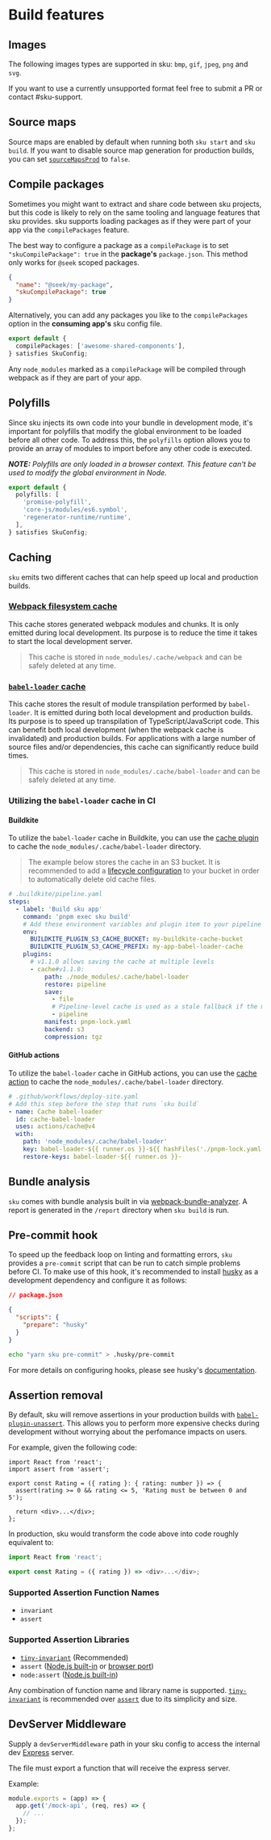 # Build features

## Images

The following images types are supported in sku:
`bmp`, `gif`, `jpeg`, `png` and `svg`.

If you want to use a currently unsupported format feel free to submit a PR or contact #sku-support.

## Source maps

Source maps are enabled by default when running both `sku start` and `sku build`.
If you want to disable source map generation for production builds, you can set [`sourceMapsProd`](./docs/configuration#sourcemapsprod) to `false`.

## Compile packages

Sometimes you might want to extract and share code between sku projects, but this code is likely to rely on the same tooling and language features that sku provides.
sku supports loading packages as if they were part of your app via the `compilePackages` feature.

The best way to configure a package as a `compilePackage` is to set `"skuCompilePackage": true` in the **package's** `package.json`.
This method only works for `@seek` scoped packages.

```json
{
  "name": "@seek/my-package",
  "skuCompilePackage": true
}
```

Alternatively, you can add any packages you like to the `compilePackages` option in the **consuming app's** sku config file.

```ts
export default {
  compilePackages: ['awesome-shared-components'],
} satisfies SkuConfig;
```

Any `node_modules` marked as a `compilePackage` will be compiled through webpack as if they are part of your app.

## Polyfills

Since sku injects its own code into your bundle in development mode, it's important for polyfills that modify the global environment to be loaded before all other code. To address this, the `polyfills` option allows you to provide an array of modules to import before any other code is executed.

_**NOTE:** Polyfills are only loaded in a browser context. This feature can't be used to modify the global environment in Node._

```ts
export default {
  polyfills: [
    'promise-polyfill',
    'core-js/modules/es6.symbol',
    'regenerator-runtime/runtime',
  ],
} satisfies SkuConfig;
```

## Caching

`sku` emits two different caches that can help speed up local and production builds.

### [Webpack filesystem cache]

This cache stores generated webpack modules and chunks.
It is only emitted during local development.
Its purpose is to reduce the time it takes to start the local development server.

> This cache is stored in `node_modules/.cache/webpack` and can be safely deleted at any time.

[webpack filesystem cache]: https://webpack.js.org/configuration/cache/#cachetype

### [`babel-loader` cache]

This cache stores the result of module transpilation performed by `babel-loader`.
It is emitted during both local development and production builds.
Its purpose is to speed up transpilation of TypeScript/JavaScript code.
This can benefit both local development (when the webpack cache is invalidated) and production builds.
For applications with a large number of source files and/or dependencies, this cache can significantly reduce build times.

> This cache is stored in `node_modules/.cache/babel-loader` and can be safely deleted at any time.

[`babel-loader` cache]: https://github.com/babel/babel-loader?tab=readme-ov-file#options

### Utilizing the `babel-loader` cache in CI

#### Buildkite

To utilize the `babel-loader` cache in Buildkite, you can use the [cache plugin] to cache the `node_modules/.cache/babel-loader` directory.

> The example below stores the cache in an S3 bucket.
> It is recommended to add a [lifecycle configuration] to your bucket in order to automatically delete old cache files.

```yaml
# .buildkite/pipeline.yaml
steps:
  - label: 'Build sku app'
    command: 'pnpm exec sku build'
    # Add these environment variables and plugin item to your pipeline steps that run `sku build`
    env:
      BUILDKITE_PLUGIN_S3_CACHE_BUCKET: my-buildkite-cache-bucket
      BUILDKITE_PLUGIN_S3_CACHE_PREFIX: my-app-babel-loader-cache
    plugins:
      # v1.1.0 allows saving the cache at multiple levels
      - cache#v1.1.0:
          path: ./node_modules/.cache/babel-loader
          restore: pipeline
          save:
            - file
            # Pipeline-level cache is used as a stale fallback if the manifest doesn't match
            - pipeline
          manifest: pnpm-lock.yaml
          backend: s3
          compression: tgz
```

[cache plugin]: https://github.com/buildkite-plugins/cache-buildkite-plugin
[lifecycle configuration]: https://docs.aws.amazon.com/AWSCloudFormation/latest/UserGuide/aws-properties-s3-bucket-lifecycleconfiguration.html

#### GitHub actions

To utilize the `babel-loader` cache in GitHub actions, you can use the [cache action] to cache the `node_modules/.cache/babel-loader` directory.

```yaml
# .github/workflows/deploy-site.yaml
# Add this step before the step that runs `sku build`
- name: Cache babel-loader
  id: cache-babel-loader
  uses: actions/cache@v4
  with:
    path: 'node_modules/.cache/babel-loader'
    key: babel-loader-${{ runner.os }}-${{ hashFiles('./pnpm-lock.yaml') }}
    restore-keys: babel-loader-${{ runner.os }}-
```

[cache action]: https://github.com/actions/cache

## Bundle analysis

`sku` comes with bundle analysis built in via [webpack-bundle-analyzer](https://www.npmjs.com/package/webpack-bundle-analyzer).
A report is generated in the `/report` directory when `sku build` is run.

## Pre-commit hook

To speed up the feedback loop on linting and formatting errors, `sku` provides a `pre-commit` script that can be run to catch simple problems before CI.
To make use of this hook, it's recommended to install [husky](https://www.npmjs.com/package/husky) as a development dependency and configure it as follows:

```json
// package.json

{
  "scripts": {
    "prepare": "husky"
  }
}
```

```sh
echo "yarn sku pre-commit" > .husky/pre-commit
```

For more details on configuring hooks, please see husky's [documentation](https://typicode.github.io/husky/#create-a-hook).

## Assertion removal

By default, sku will remove assertions in your production builds with [`babel-plugin-unassert`].
This allows you to perform more expensive checks during development without worrying about the perfomance impacts on users.

For example, given the following code:

```tsx
import React from 'react';
import assert from 'assert';

export const Rating = ({ rating }: { rating: number }) => {
  assert(rating >= 0 && rating <= 5, 'Rating must be between 0 and 5');

  return <div>...</div>;
};
```

In production, sku would transform the code above into code roughly equivalent to:

```js
import React from 'react';

export const Rating = ({ rating }) => <div>...</div>;
```

[`babel-plugin-unassert`]: https://github.com/unassert-js/babel-plugin-unassert

### Supported Assertion Function Names

- `invariant`
- `assert`

### Supported Assertion Libraries

- [`tiny-invariant`] (Recommended)
- `assert` ([Node.js built-in] or [browser port])
- `node:assert` ([Node.js built-in])

Any combination of function name and library name is supported.
[`tiny-invariant`] is recommended over [`assert`][browser port] due to its simplicity and size.

[`tiny-invariant`]: https://www.npmjs.com/package/tiny-invariant
[Node.js built-in]: https://nodejs.org/api/assert.html
[browser port]: https://www.npmjs.com/package/assert

## DevServer Middleware

Supply a `devServerMiddleware` path in your sku config to access the internal dev [Express] server.

The file must export a function that will receive the express server.

Example:

```js
module.exports = (app) => {
  app.get('/mock-api', (req, res) => {
    // ...
  });
};
```

[express]: http://expressjs.com/
